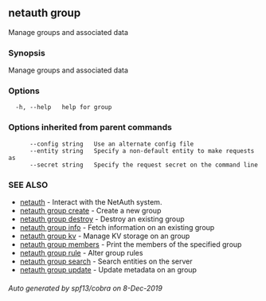 ## netauth group

Manage groups and associated data

### Synopsis

Manage groups and associated data

### Options

```
  -h, --help   help for group
```

### Options inherited from parent commands

```
      --config string   Use an alternate config file
      --entity string   Specify a non-default entity to make requests as
      --secret string   Specify the request secret on the command line
```

### SEE ALSO

* [netauth](netauth.md)	 - Interact with the NetAuth system.
* [netauth group create](netauth_group_create.md)	 - Create a new group
* [netauth group destroy](netauth_group_destroy.md)	 - Destroy an existing group
* [netauth group info](netauth_group_info.md)	 - Fetch information on an existing group
* [netauth group kv](netauth_group_kv.md)	 - Manage KV storage on an group
* [netauth group members](netauth_group_members.md)	 - Print the members of the specified group
* [netauth group rule](netauth_group_rule.md)	 - Alter group rules
* [netauth group search](netauth_group_search.md)	 - Search entities on the server
* [netauth group update](netauth_group_update.md)	 - Update metadata on an group

###### Auto generated by spf13/cobra on 8-Dec-2019

